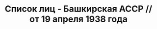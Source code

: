 ---
title: Список лиц - Башкирская АССР // от 19 апреля 1938 года
description: РГАСПИ, ф.17, т.8, оп.171, дело 416, лист 223
images:
- /disk/pictures/v08/17-171-416-223.jpg
- /disk/pictures/v08/17-171-416-224.jpg
- /disk/pictures/v08/17-171-416-225.jpg
- /disk/pictures/v08/17-171-416-226.jpg
- /disk/pictures/v08/17-171-416-227.jpg
- /disk/pictures/v08/17-171-416-228.jpg
---